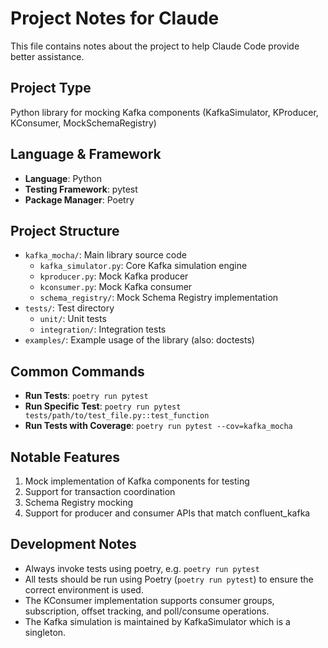 # Project Notes for Claude

This file contains notes about the project to help Claude Code provide better assistance.

## Project Type
Python library for mocking Kafka components (KafkaSimulator, KProducer, KConsumer, MockSchemaRegistry)

## Language & Framework
- **Language**: Python
- **Testing Framework**: pytest
- **Package Manager**: Poetry

## Project Structure
- `kafka_mocha/`: Main library source code
  - `kafka_simulator.py`: Core Kafka simulation engine
  - `kproducer.py`: Mock Kafka producer
  - `kconsumer.py`: Mock Kafka consumer
  - `schema_registry/`: Mock Schema Registry implementation
- `tests/`: Test directory
  - `unit/`: Unit tests
  - `integration/`: Integration tests
- `examples/`: Example usage of the library (also: doctests)

## Common Commands
- **Run Tests**: `poetry run pytest`
- **Run Specific Test**: `poetry run pytest tests/path/to/test_file.py::test_function`
- **Run Tests with Coverage**: `poetry run pytest --cov=kafka_mocha`

## Notable Features
1. Mock implementation of Kafka components for testing
2. Support for transaction coordination
3. Schema Registry mocking
4. Support for producer and consumer APIs that match confluent_kafka

## Development Notes
- Always invoke tests using poetry, e.g. `poetry run pytest`
- All tests should be run using Poetry (`poetry run pytest`) to ensure the correct environment is used.
- The KConsumer implementation supports consumer groups, subscription, offset tracking, and poll/consume operations.
- The Kafka simulation is maintained by KafkaSimulator which is a singleton.